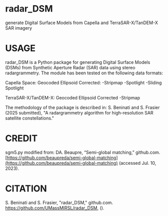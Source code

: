# radar_DSM
generate Digital Surface Models from Capella and TerraSAR-X/TanDEM-X SAR imagery

# USAGE
radar_DSM is a Python package for generating Digital Surface Models (DSMs) from Synthetic Aperture Radar (SAR) data using stereo radargrammetry. The module has been tested on the following data formats:

Capella Space:
        Geocoded Ellipsoid Corrected:
                -Stripmap
                -Spotlight
                -Sliding Spotlight

TerraSAR-X/TanDEM-X:
        Geocoded Ellipsoid Corrected
                -Stripmap

The methodology of the package is described in: S. Beninati and S. Frasier (2025 submitted), "A radargrammetry algorithm for high-resolution SAR satellite constellations."

# CREDIT
sgm5.py modified from:
DA. Beaupre, “Semi-global matching,” github.com. [https://github.com/beaupreda/semi-global-matching](https://github.com/beaupreda/semi-global-matching) (accessed Jul. 10, 2023).

# CITATION
S. Beninati and S. Frasier, "radar_DSM," github.com. https://github.com/UMassMIRSL/radar_DSM, (<date accessed>).
